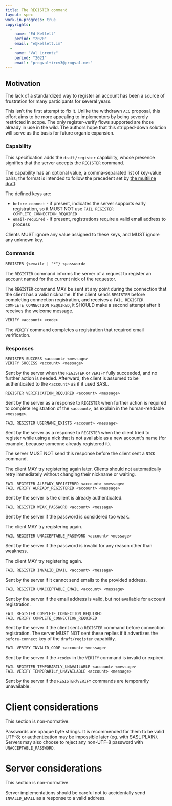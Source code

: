 ```yaml
---
title: The REGISTER command
layout: spec
work-in-progress: true
copyrights:
  -
    name: "Ed Kellett"
    period: "2020"
    email: "e@kellett.im"
  -
    name: "Val Lorentz"
    period: "2021"
    email: "progval+ircv3@progval.net"
---
```



## Motivation

The lack of a standardized way to register an account has been a source of frustration for many participants
for several years.

This isn't the first attempt to fix it. Unlike the withdrawn `ACC` proposal, this effort aims to be more
appealing to implementors by being severely restricted in scope. The only register-verify flows supported
are those already in use in the wild. The authors hope that this stripped-down solution will serve as the
basis for future organic expansion.

### Capability

This specification adds the `draft/register` capability, whose presence signifies that the server
accepts the `REGISTER` command.

The capability has an optional value, a comma-separated list of key-value pairs; the format is intended
to follow the precedent set by [the multiline draft][multiline].

The defined keys are:

 * `before-connect` - if present, indicates the server supports early registration, so it
   MUST NOT use `FAIL REGISTER COMPLETE_CONNECTION_REQUIRED`
 * `email-required` - if present, registrations require a valid email address to process

Clients MUST ignore any value assigned to these keys, and MUST ignore any unknown key.

### Commands

    REGISTER {<email> | "*"} <password>
    
The `REGISTER` command informs the server of a request to register an account named for the current
nick of the requestor.

The `REGISTER` command MAY be sent at any point during the connection that the client has a valid
nickname. If the client sends `REGISTER` before completing connection registration, and receives a
`FAIL REGISTER COMPLETE_CONNECTION_REQUIRED`, it SHOULD make a second attempt after it receives the
welcome message.

    VERIFY <account> <code>
    
The `VERIFY` command completes a registration that required email verification.

### Responses

    REGISTER SUCCESS <account> <message>
    VERIFY SUCCESS <account> <message>
    
Sent by the server when the `REGISTER` or `VERIFY` fully succeeded, and no
further action is needed.
Afterward, the client is assumed to be authenticated to the `<account>`
as if it used SASL.

    REGISTER VERIFICATION_REQUIRED <account> <message>
    
Sent by the server as a response to `REGISTER` when further action is required
to complete registration of the `<account>`, as explain in the human-readable `<message>`.

    FAIL REGISTER USERNAME_EXISTS <account> <message>

Sent by the server as a response to `REGISTER` when the client tried to register
while using a nick that is not available as a new account's name
(for example, because someone already registered it).

The server MUST NOT send this response before the client sent a `NICK` command.

The client MAY try registering again later.
Clients should not automatically retry immediately without changing their nickname
or waiting.

    FAIL REGISTER ALREADY_REGISTERED <account> <message>
    FAIL VERIFY ALREADY_REGISTERED <account> <message>

Sent by the server is the client is already authenticated.

    FAIL REGISTER WEAK_PASSWORD <account> <message>

Sent by the server if the password is considered too weak.

The client MAY try registering again.

    FAIL REGISTER UNACCEPTABLE_PASSWORD <account> <message>

Sent by the server if the password is invalid for any reason other than weakness.

The client MAY try registering again.

    FAIL REGISTER INVALID_EMAIL <account> <message>

Sent by the server if it cannot send emails to the provided address.

    FAIL REGISTER UNACCEPTABLE_EMAIL <account> <message>

Sent by the server if the email address is valid, but not available for account registration.

    FAIL REGISTER COMPLETE_CONNECTION_REQUIRED
    FAIL VERIFY COMPLETE_CONNECTION_REQUIRED

Sent by the server if the client sent a `REGISTER` command before connection registration.
The server MUST NOT sent these replies if it advertizes the `before-connect` key of the
`draft/register` capability.

    FAIL VERIFY INVALID_CODE <account> <message>

Sent by the server if the `<code>` in the `VERIFY` command is invalid or expired.

    FAIL REGISTER TEMPORARILY_UNAVAILABLE <account> <message>
    FAIL VERIFY TEMPORARILY_UNAVAILABLE <account> <message>

Sent by the server if the `REGISTER`/`VERIFY` commands are temporarily unavailable.


# Client considerations

This section is non-normative.

Passwords are opaque byte strings.
It is recommended for them to be valid UTF-8;
or authentication may be impossible later (eg. with SASL PLAIN).
Servers may also choose to reject any non-UTF-8 password with `UNACCEPTABLE_PASSWORD`.


# Server considerations

This section is non-normative.

Server implementations should be careful not to accidentally send `INVALID_EMAIL`
as a response to a valid address.



[multiline]: https://github.com/ircv3/ircv3-specifications/pull/398/
